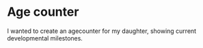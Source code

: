 # Age counter

I wanted to create an agecounter for my daughter, showing current developmental milestones. 
